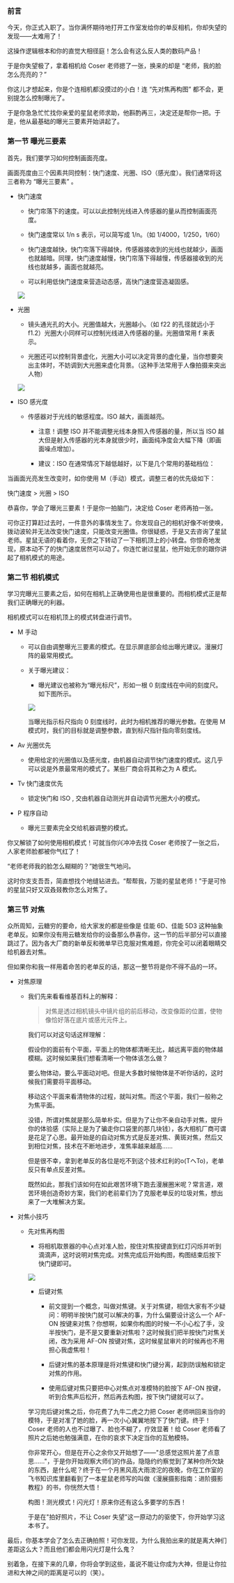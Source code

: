 ### 前言

今天，你正式入职了。当你满怀期待地打开工作室发给你的单反相机，你却失望的发现——太难用了！

这操作逻辑根本和你的直觉大相径庭！怎么会有这么反人类的数码产品！

于是你失望极了，拿着相机给 Coser 老师摁了一张，换来的却是 “老师，我的脸怎么亮亮的？”

你这儿才想起来，你是个连相机都没摸过的小白！连 “先对焦再构图” 都不会，更别提怎么控制曝光了。

于是你急急忙忙找你亲爱的星鼠老师求助，他斟酌再三，决定还是帮你一把。于是，他从最基础的曝光三要素开始讲起了。

### 第一节 曝光三要素

首先，我们要学习如何控制画面亮度。

画面亮度由三个因素共同控制：快门速度、光圈、ISO（感光度）。我们通常将这三者称为 “曝光三要素” 。

* 快门速度

  * 快门帘落下的速度。可以以此控制光线进入传感器的量从而控制画面亮度。

  * 快门速度常以 1/n s 表示，可以简写成 1/n。（如 1/4000，1/250，1/60）

  * 快门速度越快，快门帘落下得越快，传感器接收到的光线也就越少，画面也就越暗。同理，快门速度越慢，快门帘落下得越慢，传感器接收到的光线也就越多，画面也就越亮。

  * 可以利用低快门速度来营造动态感，高快门速度营造凝固感。

  ![](images/image.png)

* 光圈

  * 镜头通光孔的大小。光圈值越大，光圈越小。（如 f22 的孔径就远小于 f1.2）光圈大小同样可以控制光线进入传感器的量。光圈值常用 f 来表示。

  * 光圈还可以控制背景虚化，光圈大小可以决定背景的虚化量，当你想要突出主体时，不妨调到大光圈来虚化背景。（这种手法常用于人像拍摄来突出人物）

  ![](images/image-1.png)

* ISO 感光度

  * 传感器对于光线的敏感程度。ISO 越大，画面越亮。

    * 注意！调整 ISO 并不能调整光线本身照入传感器的量，所以当 ISO 越大但是射入传感器的光本身就很少时，画面纯净度会大幅下降（即画面噪点增加）。

    * 建议：ISO 在通常情况下越低越好，以下是几个常用的基础档位：

当画面光亮发生改变时，如你使用 M（手动）模式，调整三者的优先级如下：

快门速度 > 光圈 > ISO

恭喜你，学会了曝光三要素！于是你一拍脑门，决定给 Coser 老师再拍一张。

可你正打算赶过去时，一件意外的事情发生了。你发现自己的相机好像不听使唤，拨动波轮并无法改变快门速度，只能改变光圈值。你很疑惑，于是又去咨询了星鼠老师。星鼠无语的看着你，无奈之下转动了一下相机顶上的小转盘。你惊奇地发现，原本动不了的快门速度居然可以动了。你连忙谢过星鼠，他开始无奈的跟你讲起了相机模式的用途。

### 第二节 相机模式

学习完曝光三要素之后，如何在相机上正确使用也是很重要的。而相机模式正是帮我们正确曝光的利器。

相机模式可以在相机顶上的模式转盘进行调节。

* M 手动

  * 可以自由调整曝光三要素的模式。在显示屏底部会给出曝光建议。漫展灯阵的最常用模式。

  * 关于曝光建议：

    * 曝光建议也被称为“曝光标尺”，形如一根 0 刻度线在中间的刻度尺。如下图所示。

    ![](images/image-2.png)

    当曝光指示标尺指向 0 刻度线时，此时为相机推荐的曝光参数。在使用 M 模式时，我们的目标就是调整参数，直到标尺指针指向零刻度线。

* Av 光圈优先

  * 使用给定的光圈值以及感光度，由机器自动调节快门速度的模式。这几乎可以说是外景最常用的模式了。某些厂商会将其称之为 A 模式。

* Tv 快门速度优先

  * 锁定快门和 ISO , 交由机器自动测光并自动调节光圈大小的模式。

* P 程序自动

  * 曝光三要素完全交给机器调整的模式。



你又解锁了如何使用相机模式！可就当你兴冲冲去找 Coser 老师按了一张之后，人家老师脸都被你气红了！

“老师老师我的脸怎么糊糊的？”她很生气地问。

这时你支支吾吾，简直想找个地缝钻进去。“帮帮我，万能的星鼠老师！”于是可怜的星鼠只好又双叒叕教你怎么对焦了。



### 第三节 对焦

众所周知，云糖穷的要命，给大家发的都是些像是 佳能 6D、佳能 5D3 这种抽象老单反。如果你没有用云糖发给你的设备那么恭喜你，这一节的后半部分可以直接跳过了。因为各大厂商的新单反和微单早已克服对焦难题，你完全可以闭着眼睛交给机器去对焦。

但如果你和我一样用着命苦的老单反的话，那这一整节将是你不得不品的一环。

* 对焦原理

  * 我们先来看看维基百科上的解释：

    > 对焦是透过相机镜头中镜片组的前后移动，改变像距的位置，使物像恰好落在底片或感光元件上。

    我们可以对这句话这样理解：

    假设你的面前有个平面，平面上的物体都清晰无比，越远离平面的物体越模糊。这时候如果我们想看清晰一个物体该怎么做？

    要么物体动，要么平面动对吧。但是大多数时候物体是不听你话的，这时候我们需要将平面移动。

    移动这个平面来看清物体的过程，就叫对焦。而这个平面，我们一般称之为焦平面。

    没错，所谓对焦就是那么简单朴实。但是为了让你不亲自动手对焦，提升你的体验感（实际上是为了骗走你口袋里的那几块钱），各大相机厂商可谓是花足了心思。最开始是的自动对焦方式是反差对焦、黄斑对焦，然后又到相位对焦，技术在不断地进步，准焦率越来越高……

    但是很不幸，拿到老单反的各位是吃不到这个技术红利的o(TヘTo)，老单反只有单点反差对焦。

    既然如此，那我们该如何在如此艰苦环境下跑去漫展圈米呢？常言道，艰苦环境创造奇妙方案，我们的老前辈们为了克服老单反的垃圾对焦，想出来了一大堆解决方案。

* 对焦小技巧

  * 先对焦再构图

    * 将相机取景器的中心点对准人脸，按住对焦按键直到红灯闪烁并听到滴滴声，这时说明对焦完成。对焦完成后开始构图，构图结束后按下快门键即可。

    ![](images/image-3.png)

    * 后键对焦

      * 前文提到一个概念，叫做对焦键。关于对焦键，相信大家有不少疑问：明明半按快门就可以解决的事，为什么偏要设计这么一个 AF-ON 按键来对焦？你想啊，如果你构图的时候一不小心松了手，没半按快门，是不是又要重新对焦啦？这时候我们把半按快门对焦关闭，改为采用 AF-ON 按键对焦，这时候星鼠审片的时候再也不用担心我虚焦啦！

      * 后键对焦的基本原理是将对焦键和快门键分离，起到防误触和锁定对焦的作用。

      * 使用后键对焦只要把中心对焦点对准模特的脸按下 AF-ON 按键，听到合焦声后松开，然后再去构图，按下快门键就可以了。

    学习完后键对焦之后，你花费了九牛二虎之力把 Coser 老师哄回来当你的模特，于是对准了她的脸，再一次小心翼翼地按下了快门键。终于！Coser 老师的人也不过曝了、脸也不糊了，疗效显著！给 Coser 老师看了照片之后她也勉强满意，在你的哀求下决定当你的互勉模特。

    你非常开心，但是在开心之余你又开始想了——"总感觉这照片差了点意思……"，于是你开始观察大师们的作品，隐隐约约察觉到了某种你所欠缺的东西，是什么呢？终于在一个月黑风高大雨滂沱的夜晚，你在工作室的飞书知识库里翻看到了一本星鼠老师写的叫做《漫展摄影指南：进阶摄影教程》的书，你恍然大悟！

    构图！测光模式！闪光灯！原来你还有这么多要学的东西！

    于是在"拍好照片，不让 Coser 失望"这一原动力的驱使下，你开始学习这本书了。

最后，你基本学会了怎么去正确拍照！可你发现，为什么我拍出来的就是离大神们差距这么大？而且他们都会用闪光灯是什么鬼？

别着急，在接下来的几章，你将会学到这些，虽说不能让你成为大神，但是让你拉进和大神之间的距离是可以的（笑）。

